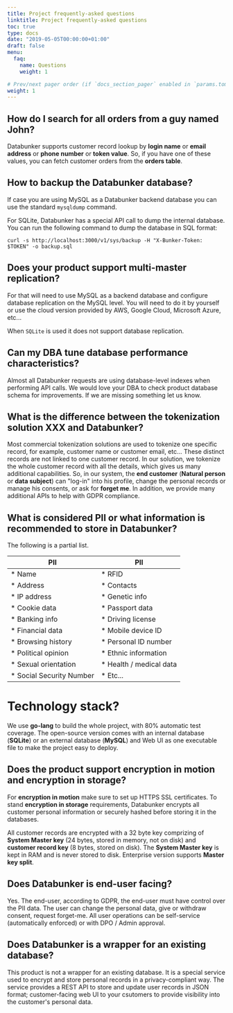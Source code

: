 ```yaml
---
title: Project frequently-asked questions
linktitle: Project frequently-asked questions
toc: true
type: docs
date: "2019-05-05T00:00:00+01:00"
draft: false
menu:
  faq:
    name: Questions
    weight: 1

# Prev/next pager order (if `docs_section_pager` enabled in `params.toml`)
weight: 1
---
```


## How do I search for all orders from a guy named John?

Databunker supports customer record lookup by **login name** or **email address** or **phone number** or **token value**.
So, if you have one of these values, you can fetch customer orders from the **orders table**.

## How to backup the Databunker database?

If case you are using MySQL as a Databunker backend database you can use the standard `mysqldump` command.

For SQLite,  Databunker has a special API call to dump the internal database. You can run the following command to dump the database in SQL format:

```
curl -s http://localhost:3000/v1/sys/backup -H "X-Bunker-Token: $TOKEN" -o backup.sql
```

## Does your product support multi-master replication?

For that will need to use MySQL as a backend database and configure database replication on the MySQL level. You will need to do it by yourself or use the cloud version provided by AWS, Google Cloud, Microsoft Azure, etc...

When `SQLite` is used it does not support database replication.

## Can my DBA tune database performance characteristics?

Almost all Databunker requests are using database-level indexes when performing API calls.
We would love your DBA to check product database schema for improvements. If we are missing something let us know.

## What is the difference between the tokenization solution XXX and Databunker?

Most commercial tokenization solutions are used to tokenize one specific record, for example, customer name or 
customer email, etc... These distinct records are not linked to one customer record. In our solution, we tokenize the 
whole customer record with all the details, which gives us many additional capabilities. So, in our system, the
**end customer** (**Natural person** or **data subject**) can "log-in" into his profile, change the personal records or
manage his consents, or ask for **forget me**. In addition, we provide many additional APIs to help with GDPR compliance.


## What is considered PII or what information is recommended to store in Databunker?

The following is a partial list.

| PII                           | PII                       |
| ----------------------------- | ------------------------- |
| * Name                        | * RFID                    |
| * Address                     | * Contacts                |
| * IP address                  | * Genetic info            |
| * Cookie data                 | * Passport data           |
| * Banking info                | * Driving license         |
| * Financial data              | * Mobile device ID        |
| * Browsing history            | * Personal ID number      |
| * Political opinion           | * Ethnic information      |
| * Sexual orientation          | * Health / medical data   |
| * Social Security Number      | * Etc...                  |


# Technology stack?

We use **go-lang** to build the whole project, with 80% automatic test coverage. The open-source version comes with an internal
database (**SQLite**) or an external database (**MySQL**) and Web UI as one executable file to make the project easy to deploy.

## Does the product support encryption in motion and encryption in storage?

For **encryption in motion** make sure to set up HTTPS SSL certificates. To stand **encryption in storage** requirements,
Databunker encrypts all customer personal information or securely hashed before storing it in the databases.

All customer records are encrypted with a 32 byte key comprizing of
**System Master key** (24 bytes, stored in memory, not on disk) and **customer record key** (8 bytes, stored on disk).
The **System Master key** is kept in RAM and is never stored to disk. Enterprise version supports **Master key split**. 

## Does Databunker is end-user facing?

Yes. The end-user, according to GDPR, the end-user must have control over the PII data. The user can change the personal data, give 
or withdraw consent, request forget-me. All user operations can be self-service (automatically enforced) or with DPO / Admin approval.

## Does Databunker is a wrapper for an existing database?

This product is not a wrapper for an existing database. It is a special service used to encrypt and store personal records
in a privacy-compliant way. The service provides a REST API to store and update user records in JSON format; 
customer-facing web UI to your csutomers to provide visibility into the customer's personal data.


